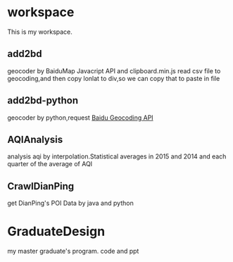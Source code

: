 # workspace
This is my workspace.
## add2bd
geocoder by BaiduMap Javacript API and clipboard.min.js
read csv file to geocoding,and then copy lonlat to div,so we can copy that to paste in file

## add2bd-python
geocoder by python,request [Baidu Geocoding API](http://developer.baidu.com/map/geocoding-api.htm)

## AQIAnalysis
analysis aqi by interpolation.Statistical averages in 2015 and 2014 and each quarter of the average of AQI

## CrawlDianPing
get DianPing's POI Data by java and python

# GraduateDesign
my master graduate's program. code and ppt